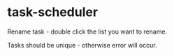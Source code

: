 # task-scheduler


Rename task - double click the list you want to rename.

Tasks should be unique - otherwise error will occur.
